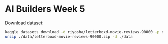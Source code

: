 # AI Builders Week 5

Download dataset:

```bash
kaggle datasets download -d riyosha/letterboxd-movie-reviews-90000 -p data
unzip ./data/letterboxd-movie-reviews-90000.zip -d ./data
```
